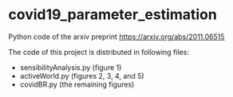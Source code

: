 # covid19_parameter_estimation
Python code of the arxiv preprint https://arxiv.org/abs/2011.06515

The code of this project is distributed in following files:
* sensibilityAnalysis.py (figure 1)
* activeWorld.py (figures 2, 3, 4, and 5)
* covidBR.py (the remaining figures)
